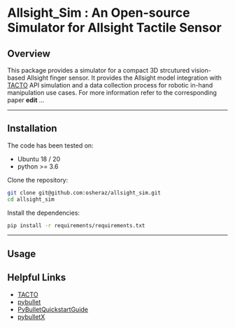 # Allsight_Sim : An Open-source Simulator for Allsight Tactile Sensor

## Overview
This package provides a simulator for a compact 3D strcutured vision-based Allsight finger sensor. It provides the Allsight model integration with [TACTO](https://github.com/facebookresearch/tacto) API simulation and a data collection process for robotic in-hand manipulation use cases.
For more information refer to the corresponding paper **edit** ...

---
## Installation

The code has been tested on:
- Ubuntu 18 / 20 
- python >= 3.6

Clone the repository:

```bash
git clone git@github.com:osheraz/allsight_sim.git
cd allsight_sim
```

Install the dependencies:

```bash
pip install -r requirements/requirements.txt
```

---

## Usage 



## Helpful Links

- [TACTO](https://github.com/facebookresearch/tacto)
- [pybullet](https://github.com/bulletphysics/bullet3/tree/master/examples/pybullet)
- [PyBulletQuickstartGuide](https://github.com/bulletphysics/bullet3/blob/master/docs/pybullet_quickstart_guide/PyBulletQuickstartGuide.md.html)
- [pybulletX](https://github.com/facebookresearch/pybulletX)



